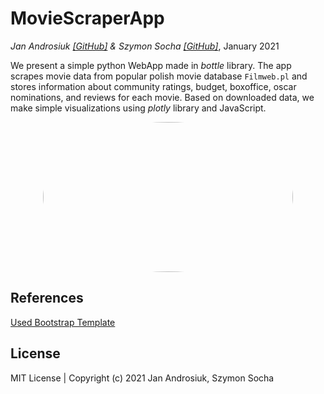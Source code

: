 # MovieScraperApp
_Jan Androsiuk [[GitHub]](https://github.com/JanAndrosiuk) & Szymon Socha [[GitHub]](https://github.com/szymonsocha)_, January 2021

We present a simple python WebApp made in _bottle_ library. The app scrapes movie data from popular polish movie database `Filmweb.pl` and stores information about 
community ratings, budget, boxoffice, oscar nominations, and reviews for each movie.
Based on downloaded data, we make simple visualizations using _plotly_ library and JavaScript.

<p align="center">
  <img width="400" height="240" src="https://user-images.githubusercontent.com/58808512/160018314-dd00181c-cd58-41bb-84cb-e4e608230a69.png", style="border-radius:50%">
</p>


## References
[Used Bootstrap Template](https://bootstrapmade.com/nice-admin-bootstrap-admin-html-template/)

## License
MIT License | Copyright (c) 2021 Jan Androsiuk, Szymon Socha

